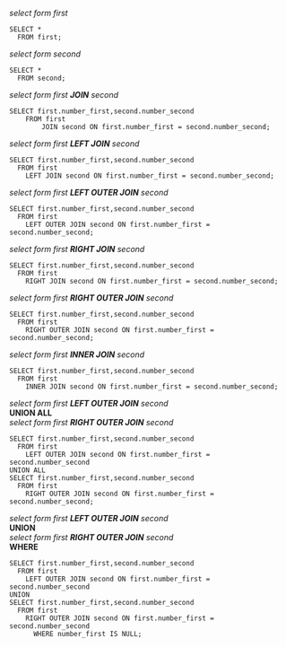 *select form first*

    SELECT *
      FROM first;

*select form second*

    SELECT *
      FROM second;

*select form first **JOIN** second*

    SELECT first.number_first,second.number_second  
        FROM first  
            JOIN second ON first.number_first = second.number_second;

*select form first **LEFT JOIN** second*

    SELECT first.number_first,second.number_second  
      FROM first  
        LEFT JOIN second ON first.number_first = second.number_second;

*select form first **LEFT OUTER JOIN** second*

    SELECT first.number_first,second.number_second  
      FROM first  
        LEFT OUTER JOIN second ON first.number_first = second.number_second;
    
*select form first **RIGHT JOIN** second*
    
    SELECT first.number_first,second.number_second  
      FROM first  
        RIGHT JOIN second ON first.number_first = second.number_second;
    
*select form first **RIGHT OUTER JOIN** second*
    
    SELECT first.number_first,second.number_second  
      FROM first  
        RIGHT OUTER JOIN second ON first.number_first = second.number_second;
    
*select form first **INNER JOIN** second*
    
    SELECT first.number_first,second.number_second  
      FROM first  
        INNER JOIN second ON first.number_first = second.number_second;
    
*select form first **LEFT OUTER JOIN** second*  
**UNION ALL**  
*select form first **RIGHT OUTER JOIN** second*
    
    SELECT first.number_first,second.number_second  
      FROM first  
        LEFT OUTER JOIN second ON first.number_first = second.number_second
    UNION ALL
    SELECT first.number_first,second.number_second  
      FROM first  
        RIGHT OUTER JOIN second ON first.number_first = second.number_second;

*select form first **LEFT OUTER JOIN** second*  
**UNION**  
*select form first **RIGHT OUTER JOIN** second*  
**WHERE**
   
    SELECT first.number_first,second.number_second  
      FROM first  
        LEFT OUTER JOIN second ON first.number_first = second.number_second
    UNION
    SELECT first.number_first,second.number_second  
      FROM first  
        RIGHT OUTER JOIN second ON first.number_first = second.number_second
          WHERE number_first IS NULL;